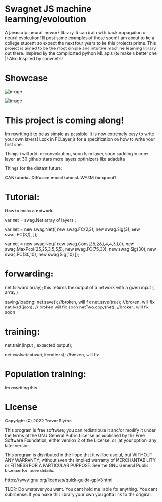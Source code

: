 # Swagnet JS machine learning/evoloution
A javascript neural network library. It can train with backpropagation or neural evoloution! Ill post some examples of those soon!
I am about to be a college student so expect the next four years to be this projects prime. This project is aimed to be the most simple
and intuitive machine learning library out there. Inspired by the complicated python ML apis (to make a better one )! Also Inspired by convnetjs!

# Showcase

![image](https://github.com/TrevorBlythe/swagNeuralNet/blob/main/showcase/MnistDigits.png?raw=true)

![image](https://github.com/TrevorBlythe/swagNeuralNet/blob/main/showcase/XORrender.png?raw=true)

# This project is coming along!
Im rewriting it to be as simple as possible. It is now extremely easy to write your own layers! Look in FCLayer.js for a specification on how to write 
your first one.


Things i will add:
deconvoloution, soon
lstm layer, soon
padding in conv layer, at 30 github stars
more layers
optimizers like adadelta


Things for the distant future:

GAN tutorial.
Diffusion model tutorial.
WASM for speed?


# Tutorial:

How to make a network.

var net = swag.Net(array of layers);

var net = new swag.Net([
	new swag.FC(2,3),
	new swag.Sig(3),
	new swag.FC(3,1),
]);

var net = new swag.Net([
	new swag.Conv(28,28,1,4,4,3,1,0),
	new swag.MaxPool(25,25,3,5,5,5),
	new swag.FC(75,30),
	new swag.Sig(30),
	new swag.FC(30,10),
	new swag.Sig(10)
]);



# forwarding:

net.forward(array); this returns the output of a network with a given input ( array ) 

saving/loading:
net.save(); //broken, will fix 
net.save(true); //broken, will fix
net.load(json); // broken will fix soon
netTwo.copy(net); //broken, will fix soon

# training:
net.train(input , expected output);

net.evolve(dataset, iterations); //broken, will fix

# Population training:
Im rewriting this.

# License

Copyright (C) 2022 Trevor Blythe

This program is free software; you can redistribute it and/or
modify it under the terms of the GNU General Public License
as published by the Free Software Foundation; either version 2
of the License, or (at your option) any later version.

This program is distributed in the hope that it will be useful,
but WITHOUT ANY WARRANTY; without even the implied warranty of
MERCHANTABILITY or FITNESS FOR A PARTICULAR PURPOSE.  See the
GNU General Public License for more details.

https://www.gnu.org/licenses/quick-guide-gplv3.html

TLDR: Do whatever you want. You cant hold me liable for anything. You cant sublicense. 
If you make this library your own you gotta link to the original.
